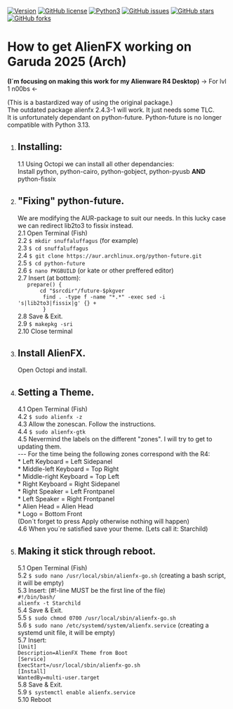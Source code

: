 [![Version](https://img.shields.io/badge/version-2.4.3-red.svg)]() [![GitHub license](https://img.shields.io/github/license/trackmastersteve/alienfx.svg)](https://github.com/trackmastersteve/alienfx/tree/2.1.x/LICENSE) [![Python3](https://img.shields.io/badge/python-3.13-green.svg)]() [![GitHub issues](https://img.shields.io/github/issues/trackmastersteve/alienfx.svg)](https://github.com/trackmastersteve/alienfx/issues) [![GitHub stars](https://img.shields.io/github/stars/trackmastersteve/alienfx.svg)](https://github.com/trackmastersteve/alienfx/stargazers)  [![GitHub forks](https://img.shields.io/github/forks/trackmastersteve/alienfx.svg)](https://github.com/trackmastersteve/alienfx/network)
# How to get AlienFX working on Garuda 2025 (Arch)
**(I´m focusing on making this work for my Alienware R4 Desktop)**
-> For lvl 1 n00bs <-

(This is a bastardized way of using the original package.)<br>
The outdated package alienfx 2.4.3-1 will work. It just needs some TLC.<br>
It is unfortunately dependant on python-future. Python-future is no longer compatible
with Python 3.13.

1.  ## Installing:
        
    1.1     Using Octopi we can install all other dependancies:<br>
            Install python, python-cairo, python-gobject, python-pyusb **AND** python-fissix<br>

 2.  ## "Fixing" python-future.
        We are modifying the AUR-package to suit our needs. In this lucky case we can
        redirect lib2to3 to fissix instead.<br>
    2.1     Open Terminal (Fish)<br>
    2.2     ``$ mkdir snuffaluffagus`` (for example)<br>
    2.3     ``$ cd snuffaluffagus``<br>
    2.4     ``$ git clone https://aur.archlinux.org/python-future.git``<br>
    2.5     ``$ cd python-future``<br>
    2.6     ``$ nano PKGBUILD`` (or kate or other preffered editor)<br>
    2.7     Insert (at bottom):<br>
            ``   prepare() {``<br>
            ``       cd "$srcdir"/future-$pkgver``<br>
            ``        find . -type f -name "*.*" -exec sed -i 's|lib2to3|fissix|g' {} +``<br>
            ``        }``<br>
    2.8     Save & Exit.<br>
    2.9     ``$ makepkg -sri``<br>
    2.10    Close terminal<br>

 3.  ## Install AlienFX.
        Open Octopi and install.
    
 4.  ## Setting a Theme.
     4.1     Open Terminal (Fish)<br>
     4.2     ``$ sudo alienfx -z``<br>
     4.3     Allow the zonescan. Follow the instructions.<br>
     4.4     ``$ sudo alienfx-gtk``<br>
     4.5     Nevermind the labels on the different "zones". I will try to get to updating them.<br>
                 --- For the time being the following zones correspond with the R4:<br>
                 * Left Keyboard = Left Sidepanel<br>
                 * Middle-left Keyboard = Top Right<br>
                 * Middle-right Keyboard = Top Left<br>
                 * Right Keyboard = Right Sidepanel<br>
                 * Right Speaker = Left Frontpanel<br>
                 * Left Speaker = Right Frontpanel<br>
                 * Alien Head = Alien Head<br>
                 * Logo = Bottom Front<br>
                 (Don´t forget to press Apply otherwise nothing will happen)<br>
     4.6     When you´re satisfied save your theme. (Lets call it: Starchild)<br>

 6.  ## Making it stick through reboot.
     5.1     Open Terminal (Fish)<br>
     5.2     ``$ sudo nano /usr/local/sbin/alienfx-go.sh`` (creating a bash script, it will be empty)<br>
     5.3     Insert:             (#!-line MUST be the first line of the file)<br>
                ``#!/bin/bash/``<br>
                ``alienfx -t Starchild``<br>
     5.4     Save & Exit.<br>
     5.5     ``$ sudo chmod 0700 /usr/local/sbin/alienfx-go.sh``<br>
     5.6     ``$ sudo nano /etc/systemd/system/alienfx.service``  (creating a systemd unit file, it will be empty)<br>
     5.7     Insert:<br>
                ``[Unit]``<br>
                ``Description=AlienFX Theme from Boot``<br>
                ``[Service]``<br>
                ``ExecStart=/usr/local/sbin/alienfx-go.sh``<br>
                ``[Install]``<br>
                ``WantedBy=multi-user.target``<br>
     5.8     Save & Exit.<br>
    5.9     ``$ systemctl enable alienfx.service``<br>
    5.10    Reboot<br>

